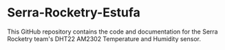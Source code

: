 # Serra-Rocketry-Estufa
This GitHub repository contains the code and documentation for the Serra Rocketry team's DHT22 AM2302 Temperature and Humidity sensor.
